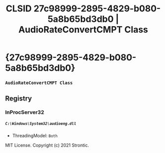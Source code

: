 ﻿---
title: "CLSID 27c98999-2895-4829-b080-5a8b65bd3db0 | AudioRateConvertCMPT Class"
excerpt: What is COM-Object CLSID 27c98999-2895-4829-b080-5a8b65bd3db0?
---

# {27c98999-2895-4829-b080-5a8b65bd3db0}

### `AudioRateConvertCMPT Class`

## Registry


### InProcServer32

##### `C:\Windows\System32\audioeng.dll`
* ThreadingModel: `Both`

MIT License. Copyright (c) 2021 Strontic.


